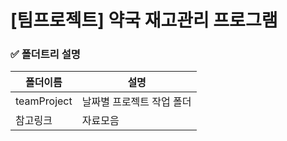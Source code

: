 # [팀프로젝트] 약국 재고관리 프로그램

### ✅ 폴더트리 설명
폴더이름 | 설명
------------ | -------------
teamProject | 날짜별 프로젝트 작업 폴더
참고링크 | 자료모음
